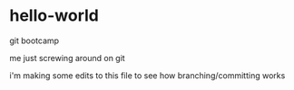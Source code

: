 # hello-world
git bootcamp

me just screwing around on git


i'm making some edits to this file to see how branching/committing works
